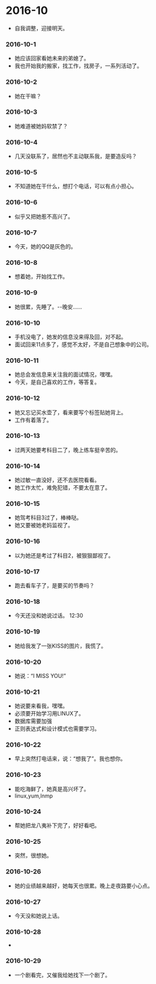 # 2016-10

* 自我调整，迎接明天。

### 2016-10-1

* 她应该回家看她未来的弟媳了。
* 我也开始我的搬家，找工作，找房子，一系列活动了。

### 2016-10-2

* 她在干嘛？

### 2016-10-3

* 她难道被她妈软禁了？

### 2016-10-4

* 几天没联系了，居然也不主动联系我，是要造反吗？

### 2016-10-5

* 不知道她在干什么，想打个电话，可以有点小担心。

### 2016-10-6

* 似乎又把她惹不高兴了。

### 2016-10-7

* 今天，她的QQ是灰色的。

### 2016-10-8

* 想着她，开始找工作。

### 2016-10-9

* 她很累，先睡了。--晚安……

### 2016-10-10

* 手机没电了，她发的信息没来得及回，对不起。
* 面试回来11点多了，感觉不太好，不是自己想象中的公司。

### 2016-10-11

* 她总会发信息来关注我的面试情况，嘿嘿。
* 今天，是自己喜欢的工作，等答复。

### 2016-10-12

* 她又忘记买水壶了，看来要写个标签贴她背上。
* 工作有着落了。


### 2016-10-13
* 过两天她要考科目二了，晚上练车挺辛苦的。

### 2016-10-14
* 她过敏一直没好，还不去医院看看。
* 她工作太忙，难免犯错，不要太在意了。

### 2016-10-15
* 她驾考科目3过了，棒棒哒。
* 她又要被她老妈监视了。

### 2016-10-16
* 以为她还是考过了科目2，被狠狠鄙视了。

### 2016-10-17
* 跑去看车子了，是要买的节奏吗？

### 2016-10-18
* 今天还没和她说过话。 12:30


### 2016-10-19
* 她给我发了一张KISS的图片，我慌了。

### 2016-10-20
* 她说：“I MISS YOU!”

### 2016-10-21
* 她说要来看我，嘿嘿。
* 必须要开始学习用LINUX了。
* 数据库需要加强
* 正则表达式和设计模式也需要学习。

### 2016-10-22
* 早上突然打电话来，说：“想我了”。我也想你。

### 2016-10-23
* 能吃海鲜了，她真是高兴坏了。
* linux,yum,lnmp

### 2016-10-24
* 帮她把龙八夷补下完了，好好看吧。

### 2016-10-25
* 突然，很想她。

### 2016-10-26
* 她的业绩越来越好，她每天也很累。晚上走夜路要小心点。

### 2016-10-27
* 今天没和她说上话。

### 2016-10-28
* 

### 2016-10-29
* 一个剧看完，又催我给她找下一个剧了。
